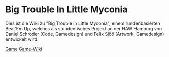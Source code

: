 # Big Trouble In Little Myconia

Dies ist die Wiki zu "Big Trouble in Little Myconia", einem rundenbasierten Beat'Em Up, welches als stundentisches Projekt an der HAW Hamburg von Daniel Schröder (Code, Gamedesign) und Felix Sjöö (Artwork, Gamedesign) entwickelt wird.

[Game](https://danksch.github.io/BigTroubleInLittleMyconia)
[Game-Wiki](https://github.com/danksch/BigTroubleInLittleMyconia/wiki)
